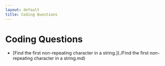 ```yaml
---
layout: default
title: Coding Questions
---
```


# Coding Questions

- [Find the first non-repeating character in a string.](./Find the first non-repeating character in a string.md)
